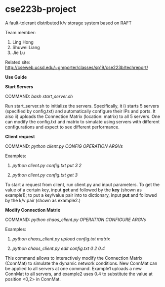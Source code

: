 # cse223b-project
A fault-tolerant distributed k/v storage system based on RAFT

Team member:
1. Ling Hong
2. Shuwei Liang
3. Jie Lu

Related site: http://cseweb.ucsd.edu/~gmporter/classes/sp19/cse223b/techreport/

**Use Guide**
   
   **Start Servers** 
   
   COMMAND: *bash start_server.sh*
   
   Run start_server.sh to initialize the servers. Specifically, it i) starts 5 
   servers (specified by config.txt) and automatically configure their IPs and ports. It also ii) 
   uploads the Connection Matrix (location: matrix) to all 5 servers. One can modify the 
   config.txt and matrix to simulate using servers with different configurations and expect
   to see different performance.
   
   **Client request**
   
   COMMAND: *python client.py CONFIG OPERATION ARGVs*
   
   Examples:
   
   1. *python client.py config.txt put 3 2*
   
   2. *python client.py config.txt get 3*
   
   To start a request from client, run client.py and input parameters. To get the value of a certain key,
   input **get** and followed by the **key** (shown as example1); to put a key/value pair into to dictionary, 
   input **put** and followed by the k/v pair (shown as example2.)
   
   **Modify Connection Matrix**
   
   COMMAND: *python chaos_client.py OPERATION CONFIGURE ARGVs*
   
   Examples: 
   
   1. *python chaos_client.py upload config.txt matrix*
   
   2. *python chaos_client.py edit config.txt 0 2 0.4*
   
   This command allows to interactively modify the Connection Matrix (ConnMat) to simulate the dynamic network conditions.
   New ConnMat can be applied to all servers at one command. Example1 uploads a new ConnMat to all servers, and example2 
   uses 0.4 to substitute the value at position <0,2> in ConnMat.